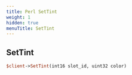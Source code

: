 ```yaml
---
title: Perl SetTint
weight: 1
hidden: true
menuTitle: SetTint
---
```

## SetTint
```perl
$client->SetTint(int16 slot_id, uint32 color)
```